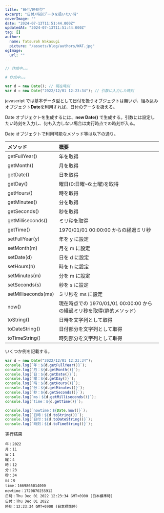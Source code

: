 ```yaml
---
title: "日付/時刻型"
excerpt: "日付/時刻データを扱いたい時"
coverImage: ""
date: "2024-07-13T11:51:44.000Z"
updatedAt: "2024-07-13T11:51:44.000Z"
tag: []
author:
  name: Tatsuroh Wakasugi
  picture: "/assets/blog/authors/WAT.jpg"
ogImage:
  url: ""
---
```


<div class="note_content_by_programming_language" id="note_content_Java">

```java
// 作成中。。。
```

</div>
<div class="note_content_by_programming_language" id="note_content_Python">

```python
# 作成中。。。
```

</div>
<div class="note_content_by_programming_language" id="note_content_Javascript">

```javascript
var d = new Date(); // 現在時刻
var d = new Date("2022/12/01 12:23:34"); // 引数に入力した時刻
```

javascript では基本データ型として日付を扱うオブジェクトは無いが、組み込みオブジェクト**Date**を利用すれば、日付のデータを扱える。

Date オブジェクトを生成するには、**new Date()** で生成する。引数には設定したい時刻を入力し、何も入力しない場合は実行時点での時刻が入る。

Date オブジェクトで利用可能なメソッド等は以下の通り。

| メソッド            | 概要                                                                  |
| :------------------ | :-------------------------------------------------------------------- |
| getFullYear()       | 年を取得                                                              |
| getMonth()          | 月を取得                                                              |
| getDate()           | 日を取得                                                              |
| getDay()            | 曜日(0:日曜~6:土曜)を取得                                             |
| getHours()          | 時を取得                                                              |
| getMinutes()        | 分を取得                                                              |
| getSeconds()        | 秒を取得                                                              |
| getMilliseconds()   | ミリ秒を取得                                                          |
| getTime()           | 1970/01/01 00:00:00 からの経過ミリ秒                                  |
| setFullYear(y)      | 年を y に設定                                                         |
| setMonth(m)         | 月を m に設定                                                         |
| setDate(d)          | 日を d に設定                                                         |
| setHours(h)         | 時を h に設定                                                         |
| setMinutes(m)       | 分を m に設定                                                         |
| setSeconds(s)       | 秒を s に設定                                                         |
| setMilliseconds(ms) | ミリ秒を ms に設定                                                    |
| now()               | 現在時点での 1970/01/01 00:00:00 からの経過ミリ秒を取得(静的メソッド) |
| toString()          | 日時を文字列として取得                                                |
| toDateString()      | 日付部分を文字列として取得                                            |
| toTimeString()      | 時刻部分を文字列として取得                                            |

いくつか例を記載する。

```javascript
var d = new Date("2022/12/01 12:23:34");
console.log(`年：${d.getFullYear()}`);
console.log(`月：${d.getMonth()}`);
console.log(`日：${d.getDate()}`);
console.log(`曜：${d.getDay()}`);
console.log(`時：${d.getHours()}`);
console.log(`分：${d.getMinutes()}`);
console.log(`秒：${d.getSeconds()}`);
console.log(`ms：${d.getMilliseconds()}`);
console.log(`time：${d.getTime()}`);

console.log(`nowtime：${Date.now()}`);
console.log(`日時：${d.toString()}`);
console.log(`日付：${d.toDateString()}`);
console.log(`時刻：${d.toTimeString()}`);
```

実行結果

```
年：2022
月：11
日：1
曜：4
時：12
分：23
秒：34
ms：0
time：1669865014000
nowtime：1720870255912
日時：Thu Dec 01 2022 12:23:34 GMT+0900 (日本標準時)
日付：Thu Dec 01 2022
時刻：12:23:34 GMT+0900 (日本標準時)
```

</div>

